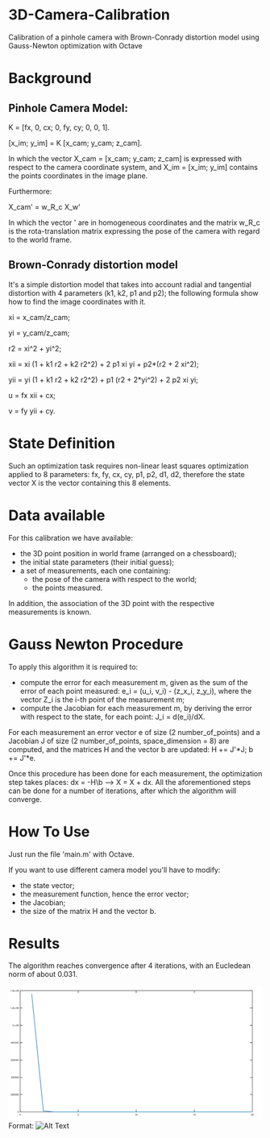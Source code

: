# 3D-Camera-Calibration

Calibration of a pinhole camera with Brown-Conrady distortion model using Gauss-Newton optimization with Octave

# Background

## Pinhole Camera Model:

K = [fx, 0, cx;
     0, fy, cy;
     0,  0,  1].
     
[x_im; y_im] = K [x_cam; y_cam; z_cam].
 
In which the vector X_cam = [x_cam; y_cam; z_cam] is expressed with respect to the camera coordinate system, and X_im = [x_im; y_im] contains the points 
coordinates in the image plane.

Furthermore:

X_cam' = w_R_c X_w' 

In which the vector ' are in homogeneous coordinates and the matrix w_R_c is the rota-translation matrix expressing the pose of the camera with regard to 
the world frame.
 
## Brown-Conrady distortion model

It's a simple distortion model that takes into account radial and tangential distortion with 4 parameters (k1, k2, p1 and p2); the following formula show how 
to find the image coordinates with it.

xi = x_cam/z_cam;

yi = y_cam/z_cam;

r2 = xi^2 + yi^2;

xii = xi (1 + k1 r2 + k2 r2^2) + 2 p1 xi yi + p2*(r2 + 2 xi^2);

yii = yi (1 + k1 r2 + k2 r2^2) + p1 (r2 + 2*yi^2) + 2 p2 xi yi;

u = fx xii + cx;

v = fy yii + cy.

# State Definition

Such an optimization task requires non-linear least squares optimization applied to 8 parameters: fx, fy, cx, cy, p1, p2, d1, d2, therefore the state vector X
is the vector containing this 8 elements.

# Data available

For this calibration we have available: 
   - the 3D point position in world frame (arranged on a chessboard);
   - the initial state parameters (their initial guess);
   - a set of measurements, each one containing:
      * the pose of the camera with respect to the world;
      * the points measured.
      
In addition, the association of the 3D point with the respective measurements is known.

# Gauss Newton Procedure

To apply this algorithm it is required to:

   - compute the error for each measurement m, given as the sum of the error of each point measured: e_i = (u_i, v_i) - (z_x_i, z_y_i), where the vector 
Z_i is the i-th point of the measurement m;
   - compute the Jacobian for each measurement m, by deriving the error with respect to the state, for each point: J_i = d(e_i)/dX.

For each measurement an error vector e of size (2 number_of_points) and a Jacobian J of size (2 number_of_points, space_dimension = 8) are computed, and the matrices H and the vector b are updated: H += J'*J; b += J'*e.

Once this procedure has been done for each measurement, the optimization step takes places: dx = -H\b --> X = X + dx. All the aforementioned steps can be done for  a number of iterations, after which the algorithm will converge.

# How To Use

Just run the file 'main.m' with Octave.

If you want to use different camera model you'll have to modify:
- the state vector;
- the measurement function, hence the error vector;
- the Jacobian;
- the size of the matrix H and the vector b.

# Results

The algorithm reaches convergence after 4 iterations, with an Eucledean norm of about 0.031.

![GitHub Logo](/images/error_plot.png)
Format: ![Alt Text](url)

